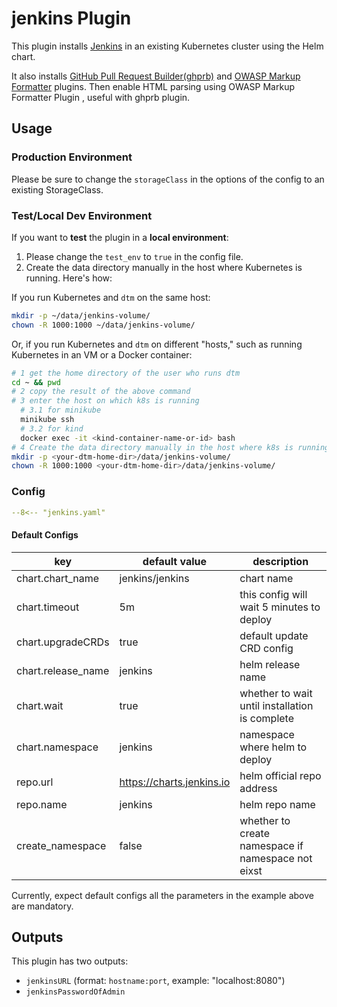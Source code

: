 # jenkins Plugin

This plugin installs [Jenkins](https://jenkins.io) in an existing Kubernetes cluster using the Helm chart.

It also installs [GitHub Pull Request Builder(ghprb)](https://plugins.jenkins.io/ghprb/) and [OWASP Markup Formatter](https://plugins.jenkins.io/antisamy-markup-formatter/) plugins. Then enable HTML parsing using OWASP Markup Formatter Plugin , useful with ghprb plugin.

## Usage

### Production Environment

Please be sure to change the `storageClass` in the options of the config to an existing StorageClass.

### Test/Local Dev Environment

If you want to **test** the plugin in a **local environment**:

1. Please change the `test_env` to `true` in the config file.
2. Create the data directory manually in the host where Kubernetes is running. Here's how:

If you run Kubernetes and `dtm` on the same host:

```bash
mkdir -p ~/data/jenkins-volume/
chown -R 1000:1000 ~/data/jenkins-volume/
```

Or, if you run Kubernetes and `dtm` on different "hosts," such as running Kubernetes in an VM or a Docker container:

```bash
# 1 get the home directory of the user who runs dtm
cd ~ && pwd
# 2 copy the result of the above command
# 3 enter the host on which k8s is running
  # 3.1 for minikube
  minikube ssh
  # 3.2 for kind
  docker exec -it <kind-container-name-or-id> bash
# 4 Create the data directory manually in the host where k8s is running:
mkdir -p <your-dtm-home-dir>/data/jenkins-volume/
chown -R 1000:1000 <your-dtm-home-dir>/data/jenkins-volume/
```

### Config

```yaml
--8<-- "jenkins.yaml"
```

#### Default Configs

| key                | default value             | description                                        |
| ----               | ----                      | ----                                               |
| chart.chart_name   | jenkins/jenkins           | chart name                                         |
| chart.timeout      | 5m                        | this config will wait 5 minutes to deploy          |
| chart.upgradeCRDs  | true                      | default update CRD config                          |
| chart.release_name | jenkins                   | helm release name                                  |
| chart.wait         | true                      | whether to wait until installation is complete     |
| chart.namespace    | jenkins                   | namespace where helm to deploy                     |
| repo.url           | https://charts.jenkins.io | helm official repo address                         |
| repo.name          | jenkins                   | helm repo name                                     |
| create_namespace   | false                     | whether to create namespace if namespace not eixst |


Currently, expect default configs all the parameters in the example above are mandatory.

## Outputs

This plugin has two outputs:

- `jenkinsURL` (format: `hostname:port`, example: "localhost:8080")
- `jenkinsPasswordOfAdmin` 
